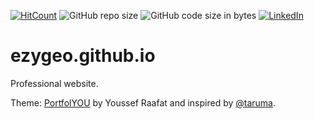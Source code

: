 [![HitCount](http://hits.dwyl.com/ezygeo/ezygeo.github.io.svg)](http://hits.dwyl.com/ezygeo/ezygeo.github.io)
![GitHub repo size](https://img.shields.io/github/repo-size/ezygeo/ezygeo.github.io)
![GitHub code size in bytes](https://img.shields.io/github/languages/code-size/ezygeo/ezygeo.github.io)
[![LinkedIn](https://img.shields.io/badge/-LinkedIn-black.svg?style=flat&logo=linkedin&colorB=555)](https://www.linkedin.com/company/28696953)

# ezygeo.github.io

Professional website.


Theme: [PortfolYOU](https://github.com/YoussefRaafatNasry/portfolYOU) by Youssef Raafat and inspired by [@taruma](https://github.com/taruma/taruma.github.io).